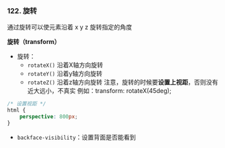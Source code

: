 ### 122. 旋转
通过旋转可以使元素沿着 x y z 旋转指定的角度

**旋转（transform）**
- 旋转：
    - `rotateX()` 沿着X轴方向旋转
    - `rotateY()` 沿着y轴方向旋转
    - `rotateZ()` 沿着z轴方向旋转
    注意，旋转的时候要**设置上视距**，否则没有近大远小，不真实
    例如：transform: rotateX(45deg);
```css
/* 设置视距 */
html {
    perspective: 800px;
}
```
- `backface-visibility`：设置背面是否能看到

